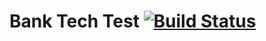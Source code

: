 # Bank Tech Test [![Build Status](https://travis-ci.com/StuBehan/bank-tech-test.svg?branch=main)](https://travis-ci.com/StuBehan/bank-tech-test)
